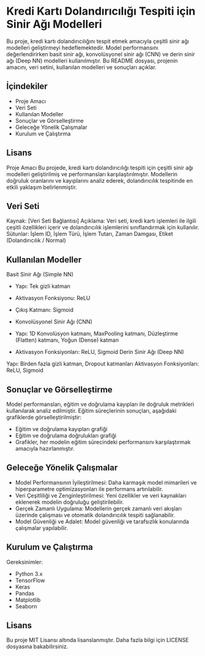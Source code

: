 # Kredi Kartı Dolandırıcılığı Tespiti için Sinir Ağı Modelleri
Bu proje, kredi kartı dolandırıcılığını tespit etmek amacıyla çeşitli sinir ağı modelleri geliştirmeyi hedeflemektedir. Model performansını değerlendirirken basit sinir ağı, konvolüsyonel sinir ağı (CNN) ve derin sinir ağı (Deep NN) modelleri kullanılmıştır. Bu README dosyası, projenin amacını, veri setini, kullanılan modelleri ve sonuçları açıklar.

## İçindekiler
- Proje Amacı
- Veri Seti
- Kullanılan Modeller
- Sonuçlar ve Görselleştirme
- Geleceğe Yönelik Çalışmalar
- Kurulum ve Çalıştırma
## Lisans
Proje Amacı
Bu projede, kredi kartı dolandırıcılığı tespiti için çeşitli sinir ağı modelleri geliştirilmiş ve performansları karşılaştırılmıştır. Modellerin doğruluk oranlarını ve kayıplarını analiz ederek, dolandırıcılık tespitinde en etkili yaklaşım belirlenmiştir.

## Veri Seti
Kaynak: [Veri Seti Bağlantısı]
Açıklama: Veri seti, kredi kartı işlemleri ile ilgili çeşitli özellikleri içerir ve dolandırıcılık işlemlerini sınıflandırmak için kullanılır.
Sütunlar: İşlem ID, İşlem Türü, İşlem Tutarı, Zaman Damgası, Etiket (Dolandırıcılık / Normal)
## Kullanılan Modeller
Basit Sinir Ağı (Simple NN)

- Yapı: Tek gizli katman
- Aktivasyon Fonksiyonu: ReLU
- Çıkış Katmanı: Sigmoid
- Konvolüsyonel Sinir Ağı (CNN)

- Yapı: 1D Konvolüsyon katmanı, MaxPooling katmanı, Düzleştirme (Flatten) katmanı, Yoğun (Dense) katman
- Aktivasyon Fonksiyonları: ReLU, Sigmoid
Derin Sinir Ağı (Deep NN)

Yapı: Birden fazla gizli katman, Dropout katmanları
Aktivasyon Fonksiyonları: ReLU, Sigmoid
## Sonuçlar ve Görselleştirme
Model performansları, eğitim ve doğrulama kayıpları ile doğruluk metrikleri kullanılarak analiz edilmiştir. Eğitim süreçlerinin sonuçları, aşağıdaki grafiklerde görselleştirilmiştir:

- Eğitim ve doğrulama kayıpları grafiği
- Eğitim ve doğrulama doğrulukları grafiği
- Grafikler, her modelin eğitim sürecindeki performansını karşılaştırmak amacıyla hazırlanmıştır.

## Geleceğe Yönelik Çalışmalar
- Model Performansının İyileştirilmesi: Daha karmaşık model mimarileri ve hiperparametre optimizasyonları ile performans artırılabilir.
- Veri Çeşitliliği ve Zenginleştirilmesi: Yeni özellikler ve veri kaynakları eklenerek modelin doğruluğu geliştirilebilir.
- Gerçek Zamanlı Uygulama: Modellerin gerçek zamanlı veri akışları üzerinde çalışması ve otomatik dolandırıcılık tespiti sağlanabilir.
- Model Güvenliği ve Adalet: Model güvenliği ve tarafsızlık konularında çalışmalar yapılabilir.
## Kurulum ve Çalıştırma
Gereksinimler:

- Python 3.x
- TensorFlow
- Keras
- Pandas
- Matplotlib
- Seaborn

## Lisans
Bu proje MIT Lisansı altında lisanslanmıştır. Daha fazla bilgi için LICENSE dosyasına bakabilirsiniz.
  
